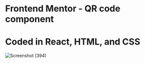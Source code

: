 # Frontend Mentor - QR code component
# Coded in React, HTML, and CSS

![Screenshot (394)](https://user-images.githubusercontent.com/84490798/215613915-a022b645-c90f-4b22-aaa0-85fbd455d157.png)
